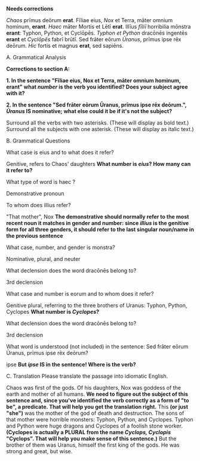 **Needs corrections**


*Chaos* prīmus deōrum **erat**.
Fīliae eius, *Nox* et Terra, māter omnium hominum, **erant**.
*Haec* māter Mortis et Lētī **erat**.
Illīus *fīliī* horribilia mōnstra **erant**: Typhon, Python, et Cyclōpēs.
*Typhon et Python* dracōnēs ingentēs **erant** et *Cyclōpēs* fabrī brūtī.
Sed frāter eōrum *Ūranus*, prīmus ipse rēx deōrum.
*Hic* fortis et magnus **erat**, sed sapiēns.

A. Grammatical Analysis

**Corrections to section A:**

**1. In the  sentence "Fīliae eius, Nox et Terra, māter omnium hominum, erant" what *number* is the verb you identified?  Does your subject agree with it?**

**2. In the sentence "Sed frāter eōrum Ūranus, prīmus ipse rēx deōrum.", *Ūranus* IS nominative; what else could it be if it's not the subject?**

Surround all the verbs with two asterisks. (These will display as bold text.)
Surround all the subjects with one asterisk. (These will display as italic text.)

B. Grammatical Questions

What case is eius and to what does it refer?

  Genitive, refers to Chaos' daughters **What number is *eius*?  How many can it refer to?**

What type of word is haec ?

  Demonstrative pronoun

To whom does illius refer?

  "That mother", Nox  **The demonstrative should normally refer to the most recent noun it matches in gender and number: since *illius* is the genitive form for all three genders, it should refer to the last singular noun/name in the previous sentence**

What case, number, and gender is monstra?

  Nominative, plural, and neuter

What declension does the word dracōnēs belong to?

  3rd declension

What case and number is eorum and to whom does it refer?

  Genitive plural, referring to the three brothers of Uranus: Typhon, Python, Cyclopes **What number is *Cyclopes*?**

What declension does the word dracōnēs belong to?

  3rd declension

What word is understood (not included) in the sentence: Sed frāter eōrum Ūranus, prīmus ipse rēx deōrum?

  ipse **But *ipse* IS in the sentence!  Where is the verb?**

C. Translation
Please translate the passage into idiomatic English.

Chaos was first of the gods.
Of his daughters, Nox was goddess of the earth and mother of all humans. **We need to figure out the subject of this sentence and, since you've identified the verb correctly as a form of "to be", a predicate.  That will help you get the translation right.**
This **(or just "she")** was the mother of the god of death and destruction.
The sons of that mother were horrible monsters: Typhon, Python, and Cyclopes.
Typhon and Python were huge dragons and Cyclopes of a foolish stone worker.  **(Cyclopes is actually a PLURAL from the name *Cyclops, Cyclopis* "Cyclops". That will help you make sense of this sentence.)**
But the brother of them was Uranus, himself the first king of the gods.
He was strong and great, but wise.
